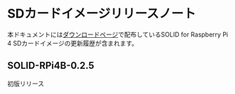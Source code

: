 # SDカードイメージリリースノート

本ドキュメントには[ダウンロードページ](download.md)で配布しているSOLID for Raspberry Pi 4 SDカードイメージの更新履歴が含まれます。

## SOLID-RPi4B-0.2.5

初版リリース
